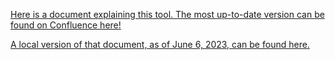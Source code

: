 [Here is a document explaining this tool. The most up-to-date version can be found on Confluence here!](https://newsela.atlassian.net/wiki/spaces/FEF/pages/3565880146/Pictogram+Processing)

[A local version of that document, as of June 6, 2023, can be found here.](RFC.pdf)
